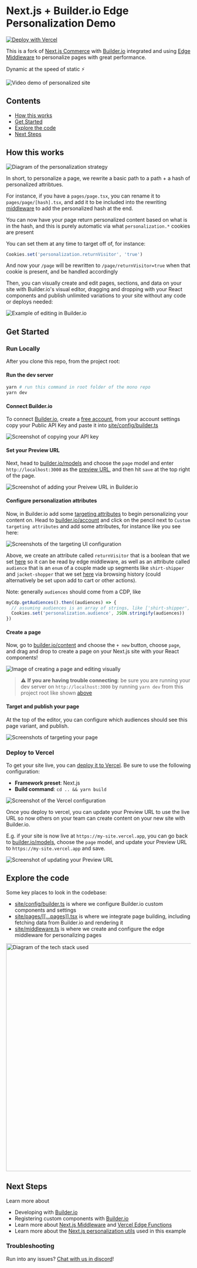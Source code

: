 # Next.js + Builder.io Edge Personalization Demo

[![Deploy with Vercel](https://vercel.com/button)](https://vercel.com/new/clone?repository-url=https%3A%2F%2Fgithub.com%2FBuilderIO%2Fnextjs-edge-personalization-demo&project-name=nextjs-edge-personalization-builder-io&repository-name=nextjs-edge-personalization-builder-io&demo-title=Next.js%20Edge%20Personalization%20with%20Builder.io&demo-description=Visually%20build%20a%20personalized%20Next.js%20site%20using%20Edge%20Middleware%20and%20Builder.io&demo-url=https%3A%2F%2Fnextjs-edge-personalization-demo.vercel.app%2F&demo-image=https%3A%2F%2Fuser-images.githubusercontent.com%2F844291%2F187518010-ac87a42e-74de-46a0-b0c1-c8e2d97af547.gif&build-command=cd%20..%20%;%20yarn%20build&root-directory=site)

This is a fork of [Next.js Commerce](https://github.com/vercel/commerce) with [Builder.io](https://www.builder.io) integrated and using [Edge Middleware](https://vercel.com/docs/concepts/functions/edge-middleware) to personalize pages with great performance.

Dynamic at the speed of static ⚡

![Video demo of personalized site](https://user-images.githubusercontent.com/844291/187516199-bd09d52b-f44e-4c41-8f00-2079ab8820bc.gif)

## Contents

- [How this works](#how-this-works)
- [Get Started](#get-started)
- [Explore the code](#explore-the-code)
- [Next Steps](#next-steps)

## How this works

<img alt="Diagram of the personalization strategy" src="https://cdn.builder.io/api/v1/image/assets%2FYJIGb4i01jvw0SRdL5Bt%2F4e7efe97686642f4805552bc075263e3">

In short, to personalize a page, we rewrite a basic path to a path + a hash of personalized attribtues.

For instance, if you have a `pages/page.tsx`, you can rename it to `pages/page/[hash].tsx`, and add it to be included into the rewriting [middleware](site/middleware.ts) to add the personalized hash at the end.

You can now have your page return personalized content based on what is in the hash, and this is purely automatic via what `personalization.*` cookies are present

You can set them at any time to target off of, for instance:

```js
Cookies.set('personalization.returnVisitor', 'true')
```

And now your `/page` will be rewritten to `/page/returnVisitor=true` when that cookie is present, and be handled accordingly

Then, you can visually create and edit pages, sections, and data on your site with Builder.io's visual editor, dragging and dropping with your React components and publish unlimited variations to your site without any code or deploys needed:

![Example of editing in Builder.io](https://user-images.githubusercontent.com/844291/187518010-ac87a42e-74de-46a0-b0c1-c8e2d97af547.gif)

## Get Started

### Run Locally

After you clone this repo, from the project root:

#### Run the dev server

```bash
yarn # run this command in root folder of the mono repo
yarn dev
```

#### Connect Builder.io

To connect [Builder.io](https://www.builder.io), create a [free account](https://www.builder.io/signup), from your account settings copy your Public API Key and paste it into [site/config/builder.ts](site/config/builder.ts#L6:L6)

<img src="https://cdn.builder.io/api/v1/image/assets%2F1c3b72c36b194b318c40d99ec0a3bf75%2Fafd38ce9af0b4f25988759f8c5936fe5" alt="Screenshot of copying your API key">

#### Set your Preview URL

Next, head to [builder.io/models](https://builder.io/models) and choose the `page` model and enter `http://localhost:3000` as the [preview URL](https://www.builder.io/c/docs/guides/preview-url), and then hit `save` at the top right of the page.

<img src="https://cdn.builder.io/api/v1/image/assets%2F1c3b72c36b194b318c40d99ec0a3bf75%2Fb3bd5b2015e3450985cc69910e368c9d" alt="Screenshot of adding your Preivew URL in Builder.io">

#### Configure personalization attributes

Now, in Builder.io add some [targeting attributes](https://www.builder.io/c/docs/custom-targeting-attributes) to begin personalizing your content on. Head to [builder.io/account](https://builder.io/account) and click on the pencil next to `Custom targeting attributes` and add some attributes, for instance like you see here:

<img src="https://cdn.builder.io/api/v1/image/assets%2F1c3b72c36b194b318c40d99ec0a3bf75%2Fff38618c937a4adda2fbaba4a445a38c" alt="Screenshots of the targeting UI configuration">

Above, we create an attribute called `returnVisitor` that is a boolean that we set [here](site/pages/_app.tsx#L19) so it can be read by edge middleware, as well as an attribute called `audience` that is an `enum` of a couple made up segments like `shirt-shipper` and `jacket-shopper` that we set <a href="site/pages/product/%5Bslug%5D/%5B%5B...hash%5D%5D.tsx#L96:L104">here</a> via browsing history (could alternatively be set upon add to cart or other actions).

Note: generally `audiences` should come from a CDP, like

```js
myCdp.getAudiences().then((audiences) => {
  // assuming audiences is an array of strings, like ['shirt-shipper', 'jacket-shopper']
  Cookies.set('personalization.audience', JSON.stringify(audiences))
})
```

#### Create a page

Now, go to [builder.io/content](https://builder.io/content) and choose the `+ new` button, choose `page`, and drag and drop to create a page on your Next.js site with your React components!

<img src="https://cdn.builder.io/api/v1/image/assets%2F1c3b72c36b194b318c40d99ec0a3bf75%2F4c04f8deda7d4f9d89868323d18d5310" alt="Image of creating a page and editing visually">

> :warning: **If you are having trouble connecting**: be sure you are running your dev server on `http://localhost:3000` by running `yarn dev` from this project root like shown [above](#run-the-dev-server)

#### Target and publish your page

At the top of the editor, you can configure which audiences should see this page variant, and publish.

<img src="https://cdn.builder.io/api/v1/image/assets%2F1c3b72c36b194b318c40d99ec0a3bf75%2Fe1d25b04a2914bcbb59912140939bf1a" alt="Screenshots of targeting your page">

### Deploy to Vercel

To get your site live, you can [deploy it to Vercel](https://nextjs.org/learn/basics/deploying-nextjs-app/deploy). Be sure to use the following configuration:

- **Framework preset**: Next.js
- **Build command**: `cd .. && yarn build`

<img alt="Screenshot of the Vercel configuration" src="https://cdn.builder.io/api/v1/image/assets%2F1c3b72c36b194b318c40d99ec0a3bf75%2F2513e3f0ac804cc2b313a6e6e87876ba">

Once you deploy to vercel, you can update your Preview URL to use the live URL so now others on your team can create content on your new site with Builder.io.

E.g. if your site is now live at `https://my-site.vercel.app`, you can go back to [builder.io/models](https://builder.io/models), choose the `page` model, and update your Preview URL to `https://my-site.vercel.app` and save.

<img alt="Screenshot of updating your Preview URL" src="https://cdn.builder.io/api/v1/image/assets%2F1c3b72c36b194b318c40d99ec0a3bf75%2F09ab3eadebe5453883f77e60c97a9eba">

## Explore the code

Some key places to look in the codebase:

- [site/config/builder.ts](site/config/builder.ts) is where we configure Builder.io custom components and settings
- <a href="site/pages/[[...pages]].tsx">site/pages/[[...pages]].tsx</a> is where we integrate page building, including fetching data from Builder.io and rendering it
- [site/middleware.ts](site/middleware.ts) is where we create and configure the edge middleware for personalizing pages

<img width="620" alt="Diagram of the tech stack used" src="https://user-images.githubusercontent.com/844291/187518090-e112e48c-e76e-41b5-9f81-8ecbf10a18c6.png">

## Next Steps

Learn more about

- Developing with [Builder.io](https://www.builder.io/c/docs/developers)
- Registering custom components with [Builder.io](https://www.builder.io/c/docs/custom-components-intro)
- Learn more about [Next.js Middleware](https://nextjs.org/docs/advanced-features/middleware) and [Vercel Edge Functions](https://vercel.com/docs/concepts/functions/edge-functions)
- Learn more about the [Next.js personalization utils](https://github.com/BuilderIO/builder/blob/main/packages/personalization-utils/README.md) used in this example

### Troubleshooting

Run into any issues? [Chat with us in discord](https://discord.gg/TjSStcmuWN)!
